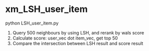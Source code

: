 # xm_LSH_user_item

python LSH_user_item.py

1. Query 500 neighbours by using LSH, and rerank by wals score
2. Calculate score: user_vec dot item_vec, get top 50 
3. Compare the intersection between LSH result and score result

